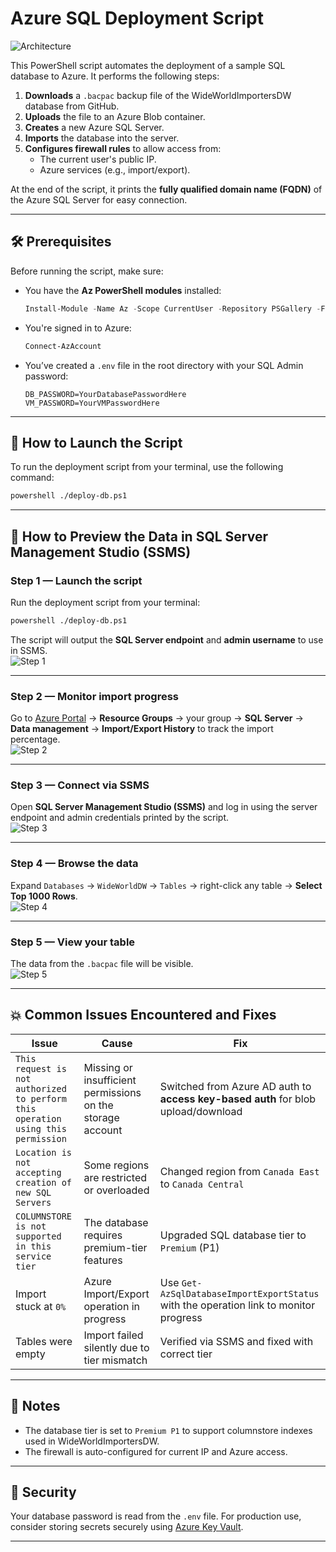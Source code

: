 
# Azure SQL Deployment Script
![Architecture](images/architecture.png)

This PowerShell script automates the deployment of a sample SQL database to Azure. It performs the following steps:

1. **Downloads** a `.bacpac` backup file of the WideWorldImportersDW database from GitHub.
2. **Uploads** the file to an Azure Blob container.
3. **Creates** a new Azure SQL Server.
4. **Imports** the database into the server.
5. **Configures firewall rules** to allow access from:
   - The current user's public IP.
   - Azure services (e.g., import/export).

At the end of the script, it prints the **fully qualified domain name (FQDN)** of the Azure SQL Server for easy connection.

---

## 🛠️ Prerequisites

Before running the script, make sure:

- You have the **Az PowerShell modules** installed:
  ```powershell
  Install-Module -Name Az -Scope CurrentUser -Repository PSGallery -Force
  ```

- You're signed in to Azure:
  ```powershell
  Connect-AzAccount
  ```

- You’ve created a `.env` file in the root directory with your SQL Admin password:
  ```env
  DB_PASSWORD=YourDatabasePasswordHere
  VM_PASSWORD=YourVMPasswordHere
  ```

---
## 🚀 How to Launch the Script

To run the deployment script from your terminal, use the following command:

```bash
powershell ./deploy-db.ps1
```
---

## 🧪 How to Preview the Data in SQL Server Management Studio (SSMS)

### Step 1 — Launch the script  
Run the deployment script from your terminal:  
```bash
powershell ./deploy-db.ps1
```
The script will output the **SQL Server endpoint** and **admin username** to use in SSMS.  
![Step 1](images/step1.png)

---

### Step 2 — Monitor import progress  
Go to [Azure Portal](https://portal.azure.com) → **Resource Groups** → your group → **SQL Server** → **Data management** → **Import/Export History** to track the import percentage.  
![Step 2](images/step2.png)

---

### Step 3 — Connect via SSMS  
Open **SQL Server Management Studio (SSMS)** and log in using the server endpoint and admin credentials printed by the script.  
![Step 3](images/step3.png)

---

### Step 4 — Browse the data  
Expand `Databases` → `WideWorldDW` → `Tables` → right-click any table → **Select Top 1000 Rows**.  
![Step 4](images/step4.png)

---

### Step 5 — View your table  
The data from the `.bacpac` file will be visible.  
![Step 5](images/step5.png)

---
## 💥 Common Issues Encountered and Fixes

| Issue | Cause | Fix |
|------|-------|-----|
| `This request is not authorized to perform this operation using this permission` | Missing or insufficient permissions on the storage account | Switched from Azure AD auth to **access key-based auth** for blob upload/download |
| `Location is not accepting creation of new SQL Servers` | Some regions are restricted or overloaded | Changed region from `Canada East` to `Canada Central` |
| `COLUMNSTORE is not supported in this service tier` | The database requires premium-tier features | Upgraded SQL database tier to `Premium` (P1) |
| Import stuck at `0%` | Azure Import/Export operation in progress | Use `Get-AzSqlDatabaseImportExportStatus` with the operation link to monitor progress |
| Tables were empty | Import failed silently due to tier mismatch | Verified via SSMS and fixed with correct tier |

---

## 📌 Notes

- The database tier is set to `Premium P1` to support columnstore indexes used in WideWorldImportersDW.
- The firewall is auto-configured for current IP and Azure access.

---

## 🔐 Security

Your database password is read from the `.env` file. For production use, consider storing secrets securely using [Azure Key Vault](https://learn.microsoft.com/en-us/azure/key-vault/general/overview).

---

